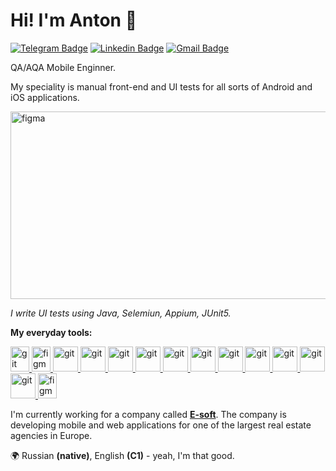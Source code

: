 # Hi! I'm Anton 👋
[![Telegram Badge](https://img.shields.io/badge/-ferdoznik-blue?style=flat&logo=Telegram&logoColor=white&link=https://t.me/ferdoznik)](https://t.me/ferdoznik)
[![Linkedin Badge](https://img.shields.io/badge/-RagozinAnton-blue?style=flat&logo=Linkedin&logoColor=white&link=https://www.linkedin.com/in/anton-ragozin-ferdoznik/)](https://www.linkedin.com/in/anton-ragozin-ferdoznik/)
[![Gmail Badge](https://img.shields.io/badge/-ferdoznik-c14438?style=flat&logo=Gmail&logoColor=white&link=mailto:ferdoznik@gmail.com)](mailto:ferdoznik@gmail.com)

QA/AQA Mobile Enginner.

My speciality is manual front-end and UI tests for all sorts of Android and iOS applications.

<p align="left"> 
<a target="_blank" rel="noreferrer"> <img src="https://github.com/ferdoznik/Dashboard/blob/main/types%20of%20applications.svg" alt="figma" width="700" height="300"/> </a>
</a> 
</p>

*I write UI tests using Java, Selemiun, Appium, JUnit5.*

**My everyday tools:**
<p align="left"> 
<a href="https://dev.java/" target="_blank" rel="noreferrer"> <img src="https://github.com/ferdoznik/Dashboard/blob/main/icons-java.svg" alt="git" width="30" height="40"/> </a>
<a href="https://www.javascript.com/" target="_blank" rel="noreferrer"> <img src="https://github.com/ferdoznik/Dashboard/blob/main/icons-javascript1.svg" alt="figma" width="30" height="40"/> </a> 
<a href="https://www.jetbrains.com/idea/" target="_blank" rel="noreferrer"> <img src="https://github.com/ferdoznik/Dashboard/blob/main/icons-intellij-idea.svg" alt="git" width="40" height="40"/> </a>
<a href="https://code.visualstudio.com/" target="_blank" rel="noreferrer"> <img src="https://github.com/ferdoznik/Dashboard/blob/main/icons-visual-studio.svg" alt="git" width="40" height="40"/> </a> 
<a href="https://www.atlassian.com/software/jira" target="_blank" rel="noreferrer"> <img src="https://github.com/ferdoznik/Dashboard/blob/main/icons-jira.svg" alt="git" width="40" height="40"/> </a>
<a href="https://about.gitlab.com/" target="_blank" rel="noreferrer"> <img src="https://github.com/ferdoznik/Dashboard/blob/main/icons-gitlab.svg" alt="git" width="40" height="40"/> </a> 
<a href="https://github.com/" target="_blank" rel="noreferrer"> <img src="https://github.com/ferdoznik/Dashboard/blob/main/icons-github.svg" alt="git" width="40" height="40"/> </a> 
<a href="https://www.apple.com/ios/ios-16/" target="_blank" rel="noreferrer"> <img src="https://github.com/ferdoznik/Dashboard/blob/main/icons-apple.svg" alt="git" width="40" height="40"/> </a>
<a href="https://www.android.com/android-13/" target="_blank" rel="noreferrer"> <img src="https://github.com/ferdoznik/Dashboard/blob/main/icons-android.svg" alt="git" width="40" height="40"/> </a>
<a href="https://www.selenium.dev/" target="_blank" rel="noreferrer"> <img src="https://github.com/ferdoznik/Dashboard/blob/main/icons-selenium1.svg" alt="git" width="40" height="40"/> </a>
<a href="https://www.postman.com/" target="_blank" rel="noreferrer"> <img src="https://github.com/ferdoznik/Dashboard/blob/main/postman-icon.svg" alt="git" width="40" height="40"/> </a>
<a href="https://dbeaver.io/" target="_blank" rel="noreferrer"> <img src="https://github.com/ferdoznik/Dashboard/blob/main/icons-dbeaver.svg" alt="git" width="40" height="40"/> </a>
<a href="https://developer.apple.com/xcode/" target="_blank" rel="noreferrer"> <img src="https://github.com/ferdoznik/Dashboard/blob/main/icons-xcode.svg" alt="git" width="40" height="40"/> </a>
<a href="https://www.figma.com/" target="_blank" rel="noreferrer"> <img src="https://github.com/ferdoznik/Dashboard/blob/main/icons-figma.svg" alt="figma" width="30" height="40"/> </a> 
</p>

I'm currently working for a company called **[E-soft](https://esoft.tech/)**. The company is developing mobile and web applications for one of the largest real estate agencies in Europe.

🌍 Russian **(native)**, English **(C1)** - yeah, I'm that good.


